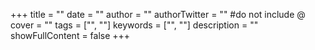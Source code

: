 +++
title = ""
date = ""
author = ""
authorTwitter = "" #do not include @
cover = ""
tags = ["", ""]
keywords = ["", ""]
description = ""
showFullContent = false
+++
